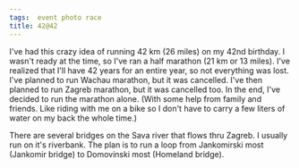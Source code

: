 ```yaml
---
tags:  event photo race
title: 42@42
---
```

I've had this crazy idea of running 42 km (26 miles) on my 42nd birthday. I wasn't ready at the time, so I've ran a half marathon (21 km or 13 miles). I've realized that I'll have 42 years for an entire year, so not everything was lost. I've planned to run Wachau marathon, but it was cancelled. I've then planned to run Zagreb marathon, but it was cancelled too. In the end, I've decided to run the marathon alone. (With some help from family and friends. Like riding with me on a bike so I don't have to carry a few liters of water on my back the whole time.)

There are several bridges on the Sava river that flows thru Zagreb. I usually run on it's riverbank. The plan is to run a loop from Jankomirski most (Jankomir bridge) to Domovinski most (Homeland bridge).